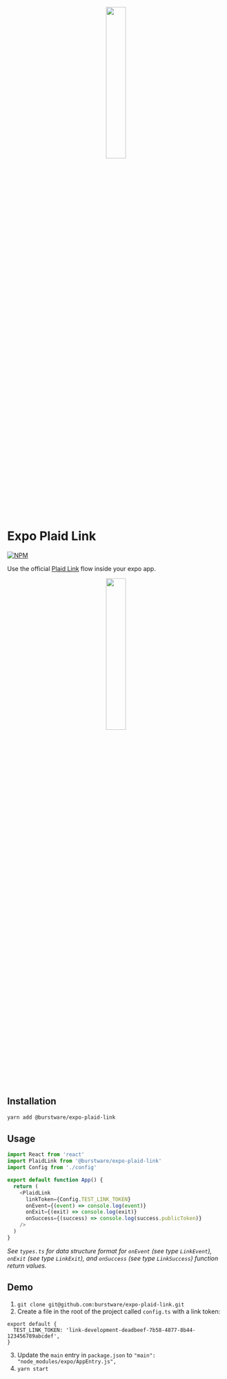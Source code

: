 <p align="center">
  <a href="https://burstware.com">
      <img src="https://s3-us-west-2.amazonaws.com/burstware.com/img/burstware+horizontal.png" width="30%" />
  </a>
</p>

# Expo Plaid Link

[![NPM](https://img.shields.io/badge/npm-1.0.3-blue)](https://www.npmjs.org/@burstware/expo-plaid-link)

Use the official [Plaid Link](https://plaid.com/docs/link/) flow inside your expo app.

<p align="center">
  <a href="https://www.burstware.com/expo-plaid-link">
      <img src="https://plaid.com/assets/img/products/link-example-img.png" width="30%" />
  </a>
</p>

## Installation

```bash
yarn add @burstware/expo-plaid-link
```

## Usage

```typescript
import React from 'react'
import PlaidLink from '@burstware/expo-plaid-link'
import Config from './config'

export default function App() {
  return (
    <PlaidLink
      linkToken={Config.TEST_LINK_TOKEN}
      onEvent={(event) => console.log(event)}
      onExit={(exit) => console.log(exit)}
      onSuccess={(success) => console.log(success.publicToken)}
    />
  )
}
```

_See `types.ts` for data structure format for `onEvent` (see type `LinkEvent`), `onExit` (see type `LinkExit`), and `onSuccess` (see type `LinkSuccess`) function return values._

## Demo

1. `git clone git@github.com:burstware/expo-plaid-link.git`
2. Create a file in the root of the project called `config.ts` with a link token:

```
export default {
  TEST_LINK_TOKEN: 'link-development-deadbeef-7b58-4877-8b44-123456789abcdef',
}
```
3. Update the `main` entry in `package.json` to `"main": "node_modules/expo/AppEntry.js",`
4. `yarn start`

